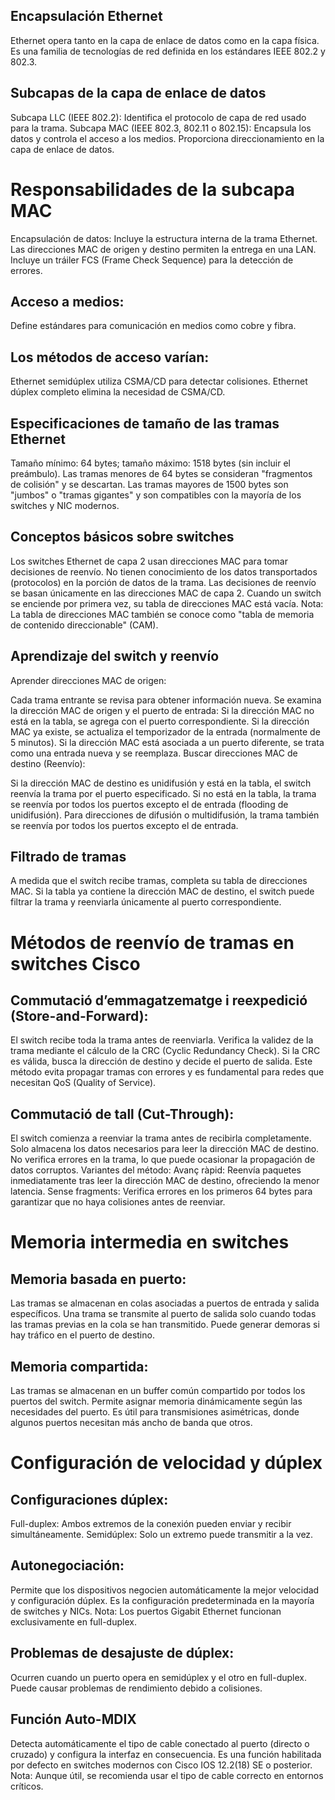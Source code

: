 ## Encapsulación Ethernet
Ethernet opera tanto en la capa de enlace de datos como en la capa física.
Es una familia de tecnologías de red definida en los estándares IEEE 802.2 y 802.3.
## Subcapas de la capa de enlace de datos
Subcapa LLC (IEEE 802.2): Identifica el protocolo de capa de red usado para la trama.
Subcapa MAC (IEEE 802.3, 802.11 o 802.15):
Encapsula los datos y controla el acceso a los medios.
Proporciona direccionamiento en la capa de enlace de datos.
# Responsabilidades de la subcapa MAC
Encapsulación de datos:
Incluye la estructura interna de la trama Ethernet.
Las direcciones MAC de origen y destino permiten la entrega en una LAN.
Incluye un tráiler FCS (Frame Check Sequence) para la detección de errores.
## Acceso a medios:
Define estándares para comunicación en medios como cobre y fibra.
## Los métodos de acceso varían:
Ethernet semidúplex utiliza CSMA/CD para detectar colisiones.
Ethernet dúplex completo elimina la necesidad de CSMA/CD.
## Especificaciones de tamaño de las tramas Ethernet
Tamaño mínimo: 64 bytes; tamaño máximo: 1518 bytes (sin incluir el preámbulo).
Las tramas menores de 64 bytes se consideran "fragmentos de colisión" y se descartan.
Las tramas mayores de 1500 bytes son "jumbos" o "tramas gigantes" y son compatibles con la mayoría de los switches y NIC modernos.

## Conceptos básicos sobre switches
Los switches Ethernet de capa 2 usan direcciones MAC para tomar decisiones de reenvío.
No tienen conocimiento de los datos transportados (protocolos) en la porción de datos de la trama.
Las decisiones de reenvío se basan únicamente en las direcciones MAC de capa 2.
Cuando un switch se enciende por primera vez, su tabla de direcciones MAC está vacía.
Nota: La tabla de direcciones MAC también se conoce como "tabla de memoria de contenido direccionable" (CAM).
 ## Aprendizaje del switch y reenvío
Aprender direcciones MAC de origen:

Cada trama entrante se revisa para obtener información nueva.
Se examina la dirección MAC de origen y el puerto de entrada:
Si la dirección MAC no está en la tabla, se agrega con el puerto correspondiente.
Si la dirección MAC ya existe, se actualiza el temporizador de la entrada (normalmente de 5 minutos).
Si la dirección MAC está asociada a un puerto diferente, se trata como una entrada nueva y se reemplaza.
Buscar direcciones MAC de destino (Reenvío):

Si la dirección MAC de destino es unidifusión y está en la tabla, el switch reenvía la trama por el puerto especificado.
Si no está en la tabla, la trama se reenvía por todos los puertos excepto el de entrada (flooding de unidifusión).
Para direcciones de difusión o multidifusión, la trama también se reenvía por todos los puertos excepto el de entrada.
## Filtrado de tramas
A medida que el switch recibe tramas, completa su tabla de direcciones MAC.
Si la tabla ya contiene la dirección MAC de destino, el switch puede filtrar la trama y reenviarla únicamente al puerto correspondiente.

# Métodos de reenvío de tramas en switches Cisco
## Commutació d’emmagatzematge i reexpedició (Store-and-Forward):

El switch recibe toda la trama antes de reenviarla.
Verifica la validez de la trama mediante el cálculo de la CRC (Cyclic Redundancy Check).
Si la CRC es válida, busca la dirección de destino y decide el puerto de salida.
Este método evita propagar tramas con errores y es fundamental para redes que necesitan QoS (Quality of Service).
## Commutació de tall (Cut-Through):

El switch comienza a reenviar la trama antes de recibirla completamente.
Solo almacena los datos necesarios para leer la dirección MAC de destino.
No verifica errores en la trama, lo que puede ocasionar la propagación de datos corruptos.
Variantes del método:
Avanç ràpid: Reenvía paquetes inmediatamente tras leer la dirección MAC de destino, ofreciendo la menor latencia.
Sense fragments: Verifica errores en los primeros 64 bytes para garantizar que no haya colisiones antes de reenviar.
# Memoria intermedia en switches
## Memoria basada en puerto:

Las tramas se almacenan en colas asociadas a puertos de entrada y salida específicos.
Una trama se transmite al puerto de salida solo cuando todas las tramas previas en la cola se han transmitido.
Puede generar demoras si hay tráfico en el puerto de destino.
## Memoria compartida:

Las tramas se almacenan en un buffer común compartido por todos los puertos del switch.
Permite asignar memoria dinámicamente según las necesidades del puerto.
Es útil para transmisiones asimétricas, donde algunos puertos necesitan más ancho de banda que otros.
# Configuración de velocidad y dúplex
## Configuraciones dúplex:

Full-duplex: Ambos extremos de la conexión pueden enviar y recibir simultáneamente.
Semidúplex: Solo un extremo puede transmitir a la vez.
## Autonegociación:

Permite que los dispositivos negocien automáticamente la mejor velocidad y configuración dúplex.
Es la configuración predeterminada en la mayoría de switches y NICs.
Nota: Los puertos Gigabit Ethernet funcionan exclusivamente en full-duplex.
## Problemas de desajuste de dúplex:

Ocurren cuando un puerto opera en semidúplex y el otro en full-duplex.
Puede causar problemas de rendimiento debido a colisiones.
## Función Auto-MDIX
Detecta automáticamente el tipo de cable conectado al puerto (directo o cruzado) y configura la interfaz en consecuencia.
Es una función habilitada por defecto en switches modernos con Cisco IOS 12.2(18) SE o posterior.
Nota: Aunque útil, se recomienda usar el tipo de cable correcto en entornos críticos.